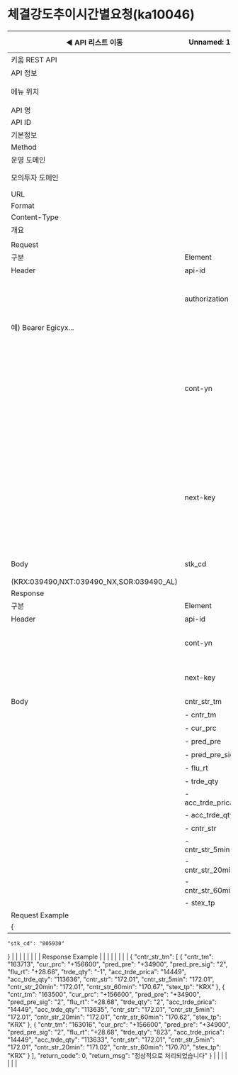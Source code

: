 # 체결강도추이시간별요청(ka10046)

| ◀ API 리스트 이동 | Unnamed: 1 | Unnamed: 2 | Unnamed: 3 | Unnamed: 4 | Unnamed: 5 | Unnamed: 6 |
| --- | --- | --- | --- | --- | --- | --- |
| 키움 REST API |  |  |  |  |  |  |
| API 정보 |  |  |  |  |  |  |
| 메뉴 위치 |  | 국내주식 > 시세 > 체결강도추이시간별요청(ka10046) |  |  |  |  |
| API 명 |  | 체결강도추이시간별요청 |  |  |  |  |
| API ID |  | ka10046 |  |  |  |  |
| 기본정보 |  |  |  |  |  |  |
| Method |  | POST |  |  |  |  |
| 운영 도메인 |  | https://api.kiwoom.com |  |  |  |  |
| 모의투자 도메인 |  | https://mockapi.kiwoom.com(KRX만 지원가능) |  |  |  |  |
| URL |  | /api/dostk/mrkcond |  |  |  |  |
| Format |  | JSON |  |  |  |  |
| Content-Type |  | application/json;charset=UTF-8 |  |  |  |  |
| 개요 |  |  |  |  |  |  |
|  |  |  |  |  |  |  |
| Request |  |  |  |  |  |  |
| 구분 | Element | 한글명 | Type | Required | Length | Description |
| Header | api-id | TR명 | String | Y | 10 |  |
|  | authorization | 접근토큰 | String | Y | 1000 | 토큰 지정시 토큰타입("Bearer") 붙혀서 호출 
 예) Bearer Egicyx... |
|  | cont-yn | 연속조회여부 | String | N | 1 | 응답 Header의 연속조회여부값이 Y일 경우 다음데이터 요청시 응답 Header의 cont-yn값 세팅 |
|  | next-key | 연속조회키 | String | N | 50 | 응답 Header의 연속조회여부값이 Y일 경우 다음데이터 요청시 응답 Header의 next-key값 세팅 |
| Body | stk_cd | 종목코드 | String | Y | 6 | 거래소별 종목코드
(KRX:039490,NXT:039490_NX,SOR:039490_AL) |
| Response |  |  |  |  |  |  |
| 구분 | Element | 한글명 | Type | Required | Length | Description |
| Header | api-id | TR명 | String | Y | 10 |  |
|  | cont-yn | 연속조회여부 | String | N | 1 | 다음 데이터가 있을시 Y값 전달 |
|  | next-key | 연속조회키 | String | N | 50 | 다음 데이터가 있을시 다음 키값 전달 |
| Body | cntr_str_tm | 체결강도시간별 | LIST | N |  |  |
|  | - cntr_tm | 체결시간 | String | N | 20 |  |
|  | - cur_prc | 현재가 | String | N | 20 |  |
|  | - pred_pre | 전일대비 | String | N | 20 |  |
|  | - pred_pre_sig | 전일대비기호 | String | N | 20 |  |
|  | - flu_rt | 등락율 | String | N | 20 |  |
|  | - trde_qty | 거래량 | String | N | 20 |  |
|  | - acc_trde_prica | 누적거래대금 | String | N | 20 |  |
|  | - acc_trde_qty | 누적거래량 | String | N | 20 |  |
|  | - cntr_str | 체결강도 | String | N | 20 |  |
|  | - cntr_str_5min | 체결강도5분 | String | N | 20 |  |
|  | - cntr_str_20min | 체결강도20분 | String | N | 20 |  |
|  | - cntr_str_60min | 체결강도60분 | String | N | 20 |  |
|  | - stex_tp | 거래소구분 | String | N | 20 |  |
| Request Example |  |  |  |  |  |  |
| {
    "stk_cd": "005930"
} |  |  |  |  |  |  |
| Response Example |  |  |  |  |  |  |
| {
    "cntr_str_tm": [
        {
            "cntr_tm": "163713",
            "cur_prc": "+156600",
            "pred_pre": "+34900",
            "pred_pre_sig": "2",
            "flu_rt": "+28.68",
            "trde_qty": "-1",
            "acc_trde_prica": "14449",
            "acc_trde_qty": "113636",
            "cntr_str": "172.01",
            "cntr_str_5min": "172.01",
            "cntr_str_20min": "172.01",
            "cntr_str_60min": "170.67",
            "stex_tp": "KRX"
        },
        {
            "cntr_tm": "163500",
            "cur_prc": "+156600",
            "pred_pre": "+34900",
            "pred_pre_sig": "2",
            "flu_rt": "+28.68",
            "trde_qty": "2",
            "acc_trde_prica": "14449",
            "acc_trde_qty": "113635",
            "cntr_str": "172.01",
            "cntr_str_5min": "172.01",
            "cntr_str_20min": "172.01",
            "cntr_str_60min": "170.62",
            "stex_tp": "KRX"
        },
        {
            "cntr_tm": "163016",
            "cur_prc": "+156600",
            "pred_pre": "+34900",
            "pred_pre_sig": "2",
            "flu_rt": "+28.68",
            "trde_qty": "823",
            "acc_trde_prica": "14449",
            "acc_trde_qty": "113633",
            "cntr_str": "172.01",
            "cntr_str_5min": "172.01",
            "cntr_str_20min": "171.02",
            "cntr_str_60min": "170.70",
            "stex_tp": "KRX"
        }
    ],
    "return_code": 0,
    "return_msg": "정상적으로 처리되었습니다"
} |  |  |  |  |  |  |
